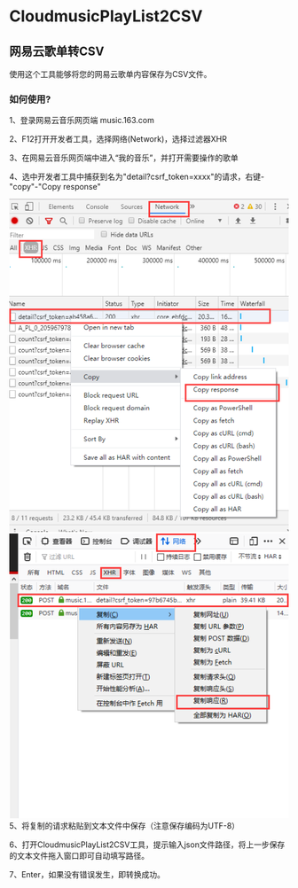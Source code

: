 # CloudmusicPlayList2CSV
## 网易云歌单转CSV

使用这个工具能够将您的网易云歌单内容保存为CSV文件。

### 如何使用?

1、登录网易云音乐网页端 music.163.com

2、F12打开开发者工具，选择网络(Network)，选择过滤器XHR

3、在网易云音乐网页端中进入“我的音乐”，并打开需要操作的歌单

4、选中开发者工具中捕获到名为"detail?csrf_token=xxxx"的请求，右键-"copy"-"Copy response"

![chrome](https://raw.githubusercontent.com/RibbonLoli/CloudmusicPlayList2CSV/master/assets/image/chrome.png)
![firefox](https://raw.githubusercontent.com/RibbonLoli/CloudmusicPlayList2CSV/master/assets/image/firefox.png)
5、将复制的请求粘贴到文本文件中保存（注意保存编码为UTF-8）

6、打开CloudmusicPlayList2CSV工具，提示输入json文件路径，将上一步保存的文本文件拖入窗口即可自动填写路径。

7、Enter，如果没有错误发生，即转换成功。
